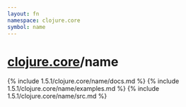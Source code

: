 ```yaml
---
layout: fn
namespace: clojure.core
symbol: name
---
```


# [clojure.core](../)/name

{% include 1.5.1/clojure.core/name/docs.md %}
{% include 1.5.1/clojure.core/name/examples.md %}
{% include 1.5.1/clojure.core/name/src.md %}

